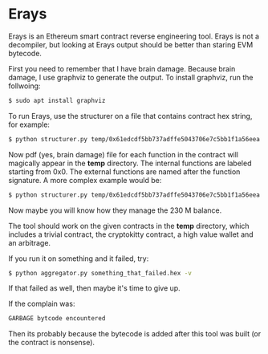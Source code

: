 # Erays
Erays is an Ethereum smart contract reverse engineering tool. 
Erays is not a decompiler, but looking at Erays output should be better than staring EVM bytecode. 

First you need to remember that I have brain damage. 
Because brain damage, I use graphviz to generate the output. To install graphviz, run the follwoing:
```sh
$ sudo apt install graphviz
```
To run Erays, use the structurer on a file that contains contract hex string, for example:
```sh
$ python structurer.py temp/0x61edcdf5bb737adffe5043706e7c5bb1f1a56eea.hex
```
Now pdf (yes, brain damage) file for each function in the contract will magically appear in the **temp** directory. 
The internal functions are labeled starting from 0x0. The external functions are named after the function signature.
A more complex example would be:
```sh
$ python structurer.py temp/0x61edcdf5bb737adffe5043706e7c5bb1f1a56eea.hex
```
Now maybe you will know how they manage the 230 M balance.

The tool should work on the given contracts in the **temp** directory, which includes a trivial contract, the 
cryptokitty contract, a high value wallet and an arbitrage.

If you run it on something and it failed, try:
```sh
$ python aggregator.py something_that_failed.hex -v
```
If that failed as well, then maybe it's time to give up.

If the complain was:
```sh
GARBAGE bytcode encountered
```
Then its probably because the bytecode is added after this tool was built (or the contract is nonsense).
